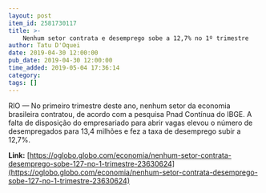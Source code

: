 ```yaml
---
layout: post
item_id: 2581730117
title: >-
    Nenhum setor contrata e desemprego sobe a 12,7% no 1º trimestre
author: Tatu D'Oquei
date: 2019-04-30 12:00:00
pub_date: 2019-04-30 12:00:00
time_added: 2019-05-04 17:36:14
category: 
tags: []
---
```


RIO — No primeiro trimestre deste ano, nenhum setor da economia brasileira contratou, de acordo com a pesquisa Pnad Contínua do IBGE. A falta de disposição do empresariado para abrir vagas elevou o número de desempregados para 13,4 milhões e fez a taxa de desemprego subir a 12,7%.

**Link:** [https://oglobo.globo.com/economia/nenhum-setor-contrata-desemprego-sobe-127-no-1-trimestre-23630624](https://oglobo.globo.com/economia/nenhum-setor-contrata-desemprego-sobe-127-no-1-trimestre-23630624)

